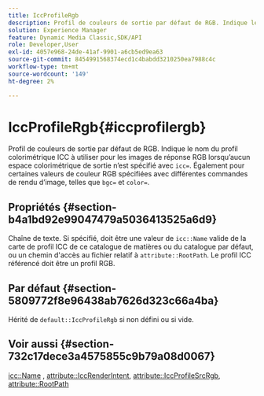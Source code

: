 ```yaml
---
title: IccProfileRgb
description: Profil de couleurs de sortie par défaut de RGB. Indique le nom du profil colorimétrique ICC à utiliser pour les images de réponse RGB lorsqu’aucun espace colorimétrique de sortie n’est spécifié avec icc=. Également pour certaines valeurs de couleur RGB spécifiées avec différentes commandes de rendu d’image, telles que bgc= et color=.
solution: Experience Manager
feature: Dynamic Media Classic,SDK/API
role: Developer,User
exl-id: 4057e968-24de-41af-9901-a6cb5ed9ea63
source-git-commit: 8454991568374ecd1c4babdd3210250ea7988c4c
workflow-type: tm+mt
source-wordcount: '149'
ht-degree: 2%

---
```


# IccProfileRgb{#iccprofilergb}

Profil de couleurs de sortie par défaut de RGB. Indique le nom du profil colorimétrique ICC à utiliser pour les images de réponse RGB lorsqu’aucun espace colorimétrique de sortie n’est spécifié avec `icc=`. Également pour certaines valeurs de couleur RGB spécifiées avec différentes commandes de rendu d’image, telles que `bgc=` et `color=`.

## Propriétés {#section-b4a1bd92e99047479a5036413525a6d9}

Chaîne de texte. Si spécifié, doit être une valeur de `icc::Name` valide de la carte de profil ICC de ce catalogue de matières ou du catalogue par défaut, ou un chemin d&#39;accès au fichier relatif à `attribute::RootPath`. Le profil ICC référencé doit être un profil RGB.

## Par défaut {#section-5809772f8e96438ab7626d323c66a4ba}

Hérité de `default::IccProfileRgb` si non défini ou si vide.

## Voir aussi {#section-732c17dece3a4575855c9b79a08d0067}

[icc::Name](../../../../../ir-api/material-cat/image-rendering-api-ref/c-ir-material-catalog/c-ir-icc-profile-map-reference/r-ir-name-icc.md#reference-7a293ede360e433782575f8f6a562ac2) , [attribute::IccRenderIntent](../../../../../ir-api/material-cat/image-rendering-api-ref/c-ir-material-catalog/c-ir-attributes-reference/r-ir-iccrenderintent.md#reference-3b80b7a4c25545a593c5076f318b5c40), [attribute::IccProfileSrcRgb](../../../../../ir-api/material-cat/image-rendering-api-ref/c-ir-material-catalog/c-ir-attributes-reference/r-ir-iccprofilesrcrgb.md#reference-2fb0f7cfc6e74813b82cd98ae165bd49), [attribute::RootPath](../../../../../ir-api/material-cat/image-rendering-api-ref/c-ir-material-catalog/c-ir-attributes-reference/r-ir-rootpath.md#reference-a4d7c96b62e14fcbad1740c702f160f3)
